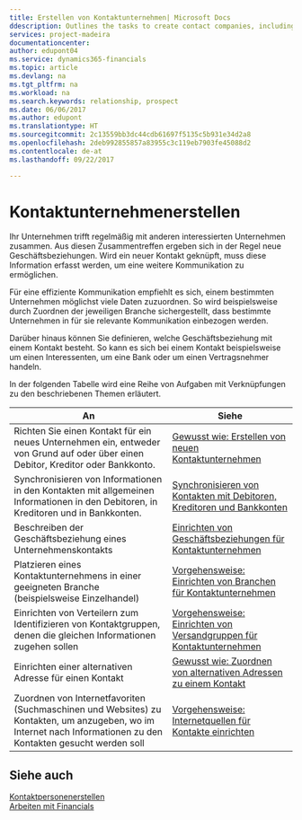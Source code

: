 ```yaml
---
title: Erstellen von Kontaktunternehmen| Microsoft Docs
ddescription: Outlines the tasks to create contact companies, including assigning relevant data about prospects and defining the business relationships you have with companies.
services: project-madeira
documentationcenter: 
author: edupont04
ms.service: dynamics365-financials
ms.topic: article
ms.devlang: na
ms.tgt_pltfrm: na
ms.workload: na
ms.search.keywords: relationship, prospect
ms.date: 06/06/2017
ms.author: edupont
ms.translationtype: HT
ms.sourcegitcommit: 2c13559bb3dc44cdb61697f5135c5b931e34d2a8
ms.openlocfilehash: 2deb992855857a83955c3c119eb7903fe45088d2
ms.contentlocale: de-at
ms.lasthandoff: 09/22/2017

---
```

# <a name="creating-contact-companies"></a>Kontaktunternehmenerstellen
Ihr Unternehmen trifft regelmäßig mit anderen interessierten Unternehmen zusammen. Aus diesen Zusammentreffen ergeben sich in der Regel neue Geschäftsbeziehungen. Wird ein neuer Kontakt geknüpft, muss diese Information erfasst werden, um eine weitere Kommunikation zu ermöglichen.

Für eine effiziente Kommunikation empfiehlt es sich, einem bestimmten Unternehmen möglichst viele Daten zuzuordnen. So wird beispielsweise durch Zuordnen der jeweiligen Branche sichergestellt, dass bestimmte Unternehmen in für sie relevante Kommunikation einbezogen werden.

Darüber hinaus können Sie definieren, welche Geschäftsbeziehung mit einem Kontakt besteht. So kann es sich bei einem Kontakt beispielsweise um einen Interessenten, um eine Bank oder um einen Vertragsnehmer handeln.

In der folgenden Tabelle wird eine Reihe von Aufgaben mit Verknüpfungen zu den beschriebenen Themen erläutert. 

| An | Siehe |
| --- | --- |
| Richten Sie einen Kontakt für ein neues Unternehmen ein, entweder von Grund auf oder über einen Debitor, Kreditor oder Bankkonto. |[Gewusst wie: Erstellen von neuen Kontaktunternehmen](marketing-how-create-contact-companies.md) |
| Synchronisieren von Informationen in den Kontakten mit allgemeinen Informationen in den Debitoren, in Kreditoren und in Bankkonten. |[Synchronisieren von Kontakten mit Debitoren, Kreditoren und Bankkonten](marketing-synchronize-contacts-customers-vendors-bank-accounts.md) |
| Beschreiben der Geschäftsbeziehung eines Unternehmenskontakts |[Einrichten von Geschäftsbeziehungen für Kontaktunternehmen](marketing-business-relations.md) |
| Platzieren eines Kontaktunternehmens in einer geeigneten Branche (beispielsweise Einzelhandel) |[Vorgehensweise: Einrichten von Branchen für Kontaktunternehmen](marketing-industry-groups.md) |
| Einrichten von Verteilern zum Identifizieren von Kontaktgruppen, denen die gleichen Informationen zugehen sollen |[Vorgehensweise: Einrichten von Versandgruppen für Kontaktunternehmen](marketing-mailing-groups.md) |
| Einrichten einer alternativen Adresse für einen Kontakt |[Gewusst wie: Zuordnen von alternativen Adressen zu einem Kontakt](marketing-how-assign-alternate-address.md) |
| Zuordnen von Internetfavoriten (Suchmaschinen und Websites) zu Kontakten, um anzugeben, wo im Internet nach Informationen zu den Kontakten gesucht werden soll |[Vorgehensweise: Internetquellen für Kontakte einrichten](marketing-web-sources.md) |

## <a name="see-also"></a>Siehe auch
[Kontaktpersonenerstellen](marketing-create-contact-persons.md)   
[Arbeiten mit Financials](ui-work-product.md)

